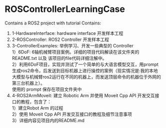 # ROSControllerLearningCase
Contains a ROS2 project with tutorial 
Contains:
1. 1-HardwareInterface: hardware interface 开发样本工程 
2. 2-ROSController: ROS2 Controller 开发样本工程
3. 3-ControllerExamples: 举例学习、开发一些典型的 Controller <br>
    1）6DoF: 6轴机械臂项目案例。详细的项目代码解读在该文件夹的README.txt 以及 该项目的file代码详细注解中。<br>
    2）利用6DoF项目，实现并测试了一个简单的与大语言模型交互，用prompt生成ros2命令，后发送到目标机器上进行操控的案例（现实情况是:我的本地大模型与机械臂ros2运行在不同的机器上，而发送顶层命令的机器位于外网的第三台机器上）。<br>
    使用的 prompt 保存在项目文件夹中
4. 4-ROS2ArmMoveit: 建立 Robotic Arm 并使用 Moveit Cpp API 开发交互接口的教程，包含了：<br>
    1）建立Robot Arm 的过程<br>
    2）使用 Moveit Cpp API 开发交互接口的教程及细节注意事项<br>
    3）详细内容见项目内的README.md<br>